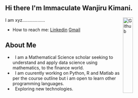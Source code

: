 ## Hi there I'm Immaculate Wanjiru Kimani.
<img width="25%" align="right" alt="Github"
src="https://user-images.githubusercontent.com/48678280/88862734-4903af80-d201-11ea-968
b-9c939d88a37c.gif" />
I am xyz..................
- How to reach me: [Linkedin](https://www.linkedin.com/in/immaculate-kimani-a17a41198/) [Gmail](immaculate.kimani@aims.ac.rw)
<img src="https://komarev.com/ghpvc/?username=gpy1234&style=flat-square&color=blue"
alt=""/>
## About Me
- &nbsp; I am a Mathematical Science scholar seeking to understand and apply data science using mathematics, to the finance world.
- &nbsp; I am cuurently working on Python, R and Matlab as per the course outline but i am open to learn other programming languages.
- &nbsp; Exploring new technologies.
<!--
